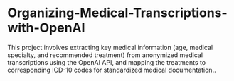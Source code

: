# Organizing-Medical-Transcriptions-with-OpenAI
This project involves extracting key medical information (age, medical specialty, and recommended treatment) from anonymized medical transcriptions using the OpenAI API, and mapping the treatments to corresponding ICD-10 codes for standardized medical documentation..

